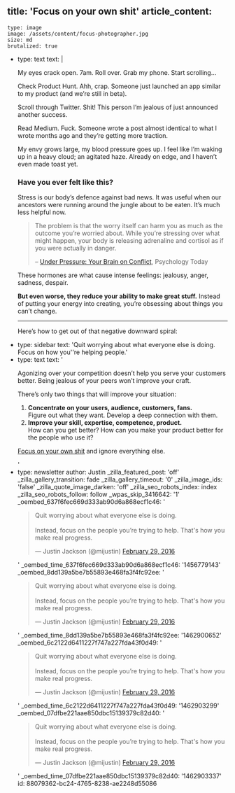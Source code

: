 title: 'Focus on your own shit'
article_content:
  -
    type: image
    image: /assets/content/focus-photographer.jpg
    size: md
    brutalized: true
  -
    type: text
    text: |
      <p>My eyes crack open. 7am. Roll over. Grab my phone. Start scrolling…<br></p><p>Check Product Hunt. Ahh, crap. Someone just launched an app similar to my product (and we’re still in beta).</p><p>Scroll through Twitter. Shit! This person I’m jealous of just announced another success.</p><p>Read Medium. Fuck. Someone wrote a post almost identical to what I wrote months ago and they’re getting more traction.</p><p>My envy grows large, my blood pressure goes up. I feel like I’m waking up in a heavy cloud; an agitated haze. Already on edge, and I haven’t even made toast yet.</p><h3>Have you ever felt like this?</h3><p>Stress is our body’s defence against bad news. It was useful when our ancestors were running around the jungle about to be eaten. It’s much less helpful now.</p><blockquote><p>The problem is that the worry itself can harm you as much as the outcome you’re worried about. While you’re stressing over what might happen, your body is releasing adrenaline and cortisol as if you were actually in danger.</p><p>– <a href="https://www.psychologytoday.com/blog/you-illuminated/201104/under-pressure-your-brain-conflict">Under Pressure: Your Brain on Conflict</a>, Psychology Today
      </p></blockquote><p>These hormones are what cause intense feelings: jealousy, anger, sadness, despair.</p><p><strong>But even worse, they reduce your ability to make great stuff.</strong> Instead of putting your energy into creating, you’re obsessing about things you can’t change.</p><hr><p>Here’s how to get out of that negative downward spiral:</p>
  -
    type: sidebar
    text: 'Quit worrying about what everyone else is doing. Focus on how you''re helping people.'
  -
    type: text
    text: '<p>Agonizing over your competition doesn’t help you serve your customers better. Being jealous of your peers won’t improve your craft.</p><p>There’s only two things that will improve your situation:</p><ol><li><strong>Concentrate on your users, audience, customers, fans.</strong><br>Figure out what they want. Develop a deep connection with them.</li><li><strong>Improve your skill, expertise, competence, product.</strong><br>How can you get better? How can you make your product better for the people who use it?</li></ol><p><a href="https://twitter.com/mijustin/status/704394454644314112">Focus on your own shit</a> and ignore everything else.</p>'
  -
    type: newsletter
author: Justin
_zilla_featured_post: 'off'
_zilla_gallery_transition: fade
_zilla_gallery_timeout: '0'
_zilla_image_ids: 'false'
_zilla_quote_image_darken: 'off'
_zilla_seo_robots_index: index
_zilla_seo_robots_follow: follow
_wpas_skip_3416642: '1'
_oembed_637f6fec669d333ab90d6a868ecf1c46: '<blockquote class="twitter-tweet" data-width="550"><p lang="en" dir="ltr">Quit worrying about what everyone else is doing.<br><br>Instead, focus on the people you’re trying to help. That&#39;s how you make real progress.</p>&mdash; Justin Jackson (@mijustin) <a href="https://twitter.com/mijustin/status/704394454644314112">February 29, 2016</a></blockquote><script async src="//platform.twitter.com/widgets.js" charset="utf-8"></script>'
_oembed_time_637f6fec669d333ab90d6a868ecf1c46: '1456779143'
_oembed_8dd139a5be7b55893e468fa3f4fc92ee: '<blockquote class="twitter-tweet" data-width="550"><p lang="en" dir="ltr">Quit worrying about what everyone else is doing.<br><br>Instead, focus on the people you’re trying to help. That&#39;s how you make real progress.</p>&mdash; Justin Jackson (@mijustin) <a href="https://twitter.com/mijustin/status/704394454644314112">February 29, 2016</a></blockquote><script async src="//platform.twitter.com/widgets.js" charset="utf-8"></script>'
_oembed_time_8dd139a5be7b55893e468fa3f4fc92ee: '1462900652'
_oembed_6c2122d6411227f747a227fda43f0d49: '<blockquote class="twitter-tweet" data-width="500"><p lang="en" dir="ltr">Quit worrying about what everyone else is doing.<br><br>Instead, focus on the people you’re trying to help. That&#39;s how you make real progress.</p>&mdash; Justin Jackson (@mijustin) <a href="https://twitter.com/mijustin/status/704394454644314112">February 29, 2016</a></blockquote><script async src="//platform.twitter.com/widgets.js" charset="utf-8"></script>'
_oembed_time_6c2122d6411227f747a227fda43f0d49: '1462903299'
_oembed_07dfbe221aae850dbc15139379c82d40: '<blockquote class="twitter-tweet" data-width="550"><p lang="en" dir="ltr">Quit worrying about what everyone else is doing.<br><br>Instead, focus on the people you’re trying to help. That&#39;s how you make real progress.</p>&mdash; Justin Jackson (@mijustin) <a href="https://twitter.com/mijustin/status/704394454644314112">February 29, 2016</a></blockquote><script async src="//platform.twitter.com/widgets.js" charset="utf-8"></script>'
_oembed_time_07dfbe221aae850dbc15139379c82d40: '1462903337'
id: 88079362-bc24-4765-8238-ae2248d55086
